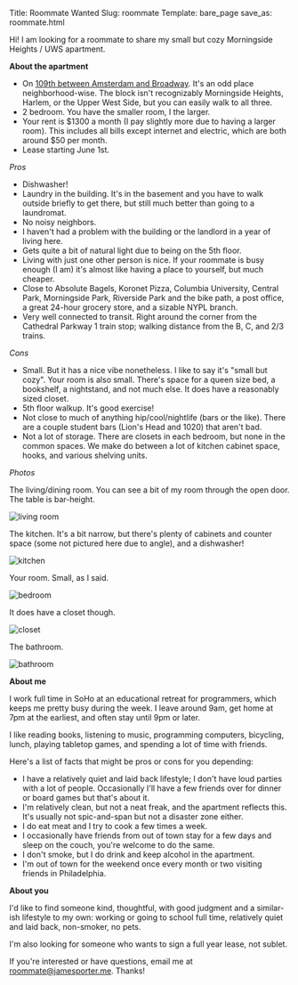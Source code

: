 Title: Roommate Wanted
Slug: roommate
Template: bare_page
save_as: roommate.html

Hi! I am looking for a roommate to share my small but cozy Morningside
Heights / UWS apartment.

**About the apartment**

  - On
    [109th between Amsterdam and Broadway](https://www.google.com/maps/search/109th+between+amsterdam+and+broadway+new+york+city). It's
    an odd place neighborhood-wise. The block isn't
    recognizably Morningside Heights, Harlem, or the Upper West
    Side, but you can easily walk to all three.
  - 2 bedroom. You have the smaller room, I the larger.
  - Your rent is $1300 a month (I pay slightly more due to having a
    larger room). This includes all bills except internet and
    electric, which are both around $50 per month.
  - Lease starting June 1st.

*Pros*

  - Dishwasher!
  - Laundry in the building. It's in the basement and you have to walk
    outside briefly to get there, but still much better than going to a
    laundromat.
  - No noisy neighbors.
  - I haven't had a problem with the building or the landlord in a
    year of living here.
  - Gets quite a bit of natural light due to being on the 5th floor.
  - Living with just one other person is nice. If your roommate is
    busy enough (I am) it's almost like having a place to yourself,
    but much cheaper.
  - Close to Absolute Bagels, Koronet Pizza, Columbia University,
    Central Park, Morningside Park, Riverside Park and the bike path,
    a post office, a great 24-hour grocery store, and a sizable NYPL
    branch.
  - Very well connected to transit. Right around the corner from the
    Cathedral Parkway 1 train stop; walking distance from the B, C,
    and 2/3 trains.

*Cons*

  - Small. But it has a nice vibe nonetheless. I like to say it's
    "small but cozy". Your room is also small. There's space for a
    queen size bed, a bookshelf, a nightstand, and not much else. It
    does have a reasonably sized closet.
  - 5th floor walkup. It's good exercise!
  - Not close to much of anything hip/cool/nightlife (bars or the
    like). There are a couple student bars (Lion's Head and 1020) that
    aren't bad.
  - Not a lot of storage. There are closets in each bedroom, but none
    in the common spaces. We make do between a lot of kitchen
    cabinet space, hooks, and various shelving units.

*Photos*

The living/dining room. You can see a bit of my room through the open
door. The table is bar-height.

![living room](/img/apt/living_room.jpg)

The kitchen.  It's a bit narrow, but there's plenty of cabinets and
counter space (some not pictured here due to angle), and a dishwasher!

![kitchen](/img/apt/kitchen.jpg)

Your room. Small, as I said.

![bedroom](/img/apt/bedroom.jpg)

It does have a closet though.

![closet](/img/apt/closet.jpg)

The bathroom.

![bathroom](/img/apt/bathroom.jpg)

**About me**

I work full time in SoHo at an educational retreat for programmers,
which keeps me pretty busy during the week. I leave around 9am, get
home at 7pm at the earliest, and often stay until 9pm or later.

I like reading books, listening to music, programming computers,
bicycling, lunch, playing tabletop games, and spending a lot of time
with friends.

Here's a list of facts that might be pros or cons for you depending:

  - I have a relatively quiet and laid back lifestyle; I don't have
    loud parties with a lot of people. Occasionally I'll have a few
    friends over for dinner or board games but that's about it.
  - I'm relatively clean, but not a neat freak, and the apartment
    reflects this. It's usually not spic-and-span but not a disaster
    zone either.
  - I do eat meat and I try to cook a few times a week.
  - I occasionally have friends from out of town stay for a few days
    and sleep on the couch, you're welcome to do the same.
  - I don't smoke, but I do drink and keep alcohol in the apartment.
  - I'm out of town for the weekend once every month or two visiting
    friends in Philadelphia.


**About you**

I'd like to find someone kind, thoughtful, with good judgment and a
similar-ish lifestyle to my own: working or going to school full time,
relatively quiet and laid back, non-smoker, no pets.

I'm also looking for someone who wants to sign a full year lease, not
sublet.

If you're interested or have questions, email me at
[roommate@jamesporter.me](mailto:roommate@jamesporter.me). Thanks!
